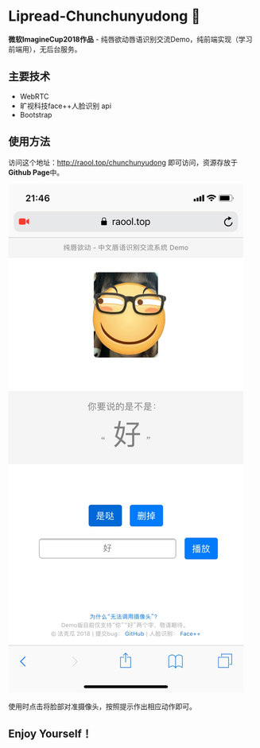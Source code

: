 # Lipread-Chunchunyudong 👄
**微软ImagineCup2018作品** - 纯唇欲动唇语识别交流Demo，纯前端实现（学习前端用），无后台服务。
## 主要技术
- WebRTC
- 旷视科技face++人脸识别 api
- Bootstrap
## 使用方法
访问这个地址：http://raool.top/chunchunyudong 即可访问，资源存放于**Github Page**中。

![image](https://github.com/Fakegua/Lipread-Chunchunyudong/blob/master/chunchunyudong.JPG?raw=true)

使用时点击将脸部对准摄像头，按照提示作出相应动作即可。
## Enjoy Yourself！